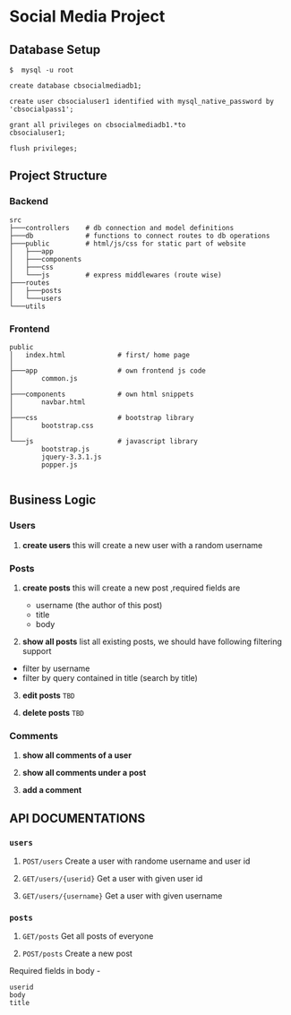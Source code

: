 # Social Media  Project


## Database Setup


```shell
$  mysql -u root
```
```mysql
create database cbsocialmediadb1;

create user cbsocialuser1 identified with mysql_native_password by 'cbsocialpass1';

grant all privileges on cbsocialmediadb1.*to 
cbsocialuser1;

flush privileges;
```
## Project Structure

### Backend

```shell
src
├───controllers    # db connection and model definitions 
├───db             # functions to connect routes to db operations
├───public         # html/js/css for static part of website     
│   ├───app
│   ├───components
│   ├───css
│   └───js         # express middlewares (route wise)      
├───routes       
│   ├───posts
│   └───users
└───utils

```
### Frontend

```shell
public
│   index.html             # first/ home page
│
├───app                    # own frontend js code
│       common.js
│
├───components             # own html snippets      
│       navbar.html
│
├───css                    # bootstrap library
│       bootstrap.css
│
└───js                     # javascript library
        bootstrap.js
        jquery-3.3.1.js
        popper.js
 
```

## Business Logic

### Users

1. **create users**
   this will create a new user with a random username

### Posts

1. **create posts**
    this will create a new post ,required fields are
    - username (the author of this post)
    - title
    - body

 2. **show all posts**
   list all existing posts, we should have following filtering support
   -  filter by username
   - filter by query contained in title (search by title)  

 3. **edit posts** `TBD`

 4. **delete posts** `TBD`

 ### Comments

 1. **show all comments of a user**

 2. **show all comments under a post**

 3. **add a comment**

 ## API DOCUMENTATIONS

 ### `users`

 1. `POST/users`
 Create a user with randome username and user id

 2. `GET/users/{userid}` 
 Get a user with given user id 

 3. `GET/users/{username}`
  Get a user with given username

 ### `posts`

 1. `GET/posts` 
 Get all posts of everyone

 2. `POST/posts`
 Create a new post

 Required fields in body -

 ```
userid
body
title
 ```







